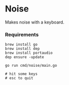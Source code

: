 # Noise

Makes noise with a keyboard.

### Requirements

```
brew install go
brew install dep
brew install portaudio
dep ensure -update
```

```
go run cmd/noise/main.go

# hit some keys
# esc to quit
```
